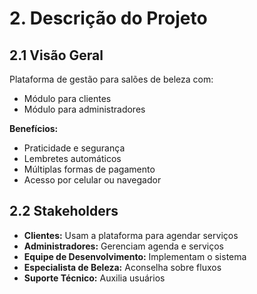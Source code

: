 # 2. Descrição do Projeto

## 2.1 Visão Geral

Plataforma de gestão para salões de beleza com:
- Módulo para clientes
- Módulo para administradores

**Benefícios:**
- Praticidade e segurança
- Lembretes automáticos
- Múltiplas formas de pagamento
- Acesso por celular ou navegador

## 2.2 Stakeholders

- **Clientes:** Usam a plataforma para agendar serviços
- **Administradores:** Gerenciam agenda e serviços
- **Equipe de Desenvolvimento:** Implementam o sistema
- **Especialista de Beleza:** Aconselha sobre fluxos
- **Suporte Técnico:** Auxilia usuários